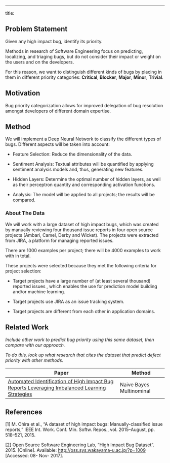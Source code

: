 ---
title: 

## Problem Statement

Given any high impact bug, identify its priority.

Methods in research of Software Engineering focus on predicting, localizing, and triaging bugs, but do not consider their impact or weight on the users and on the developers.

For this reason, we want to distinguish different kinds of bugs by placing in them in different priority categories: **Critical**, **Blocker**, **Major**, **Minor**, **Trivial**.

## Motivation

Bug priority categorization allows for improved delegation of bug resolution amongst developers of different domain expertise.

## Method

We will implement a Deep Neural Network to classify the different types of bugs. Different aspects will be taken into account:

- Feature Selection: Reduce the dimensionality of the data.

- Sentiment Analysis: Textual attributes will be quantified by applying sentiment analysis models and, thus, generating new features.

- Hidden Layers: Determine the optimal number of hidden layers, as well as their perceptron quantity and corresponding activation functions.

- Analysis: The model will be applied to all projects; the results will be compared.

### About The Data

We will work with a large dataset of high impact bugs, which was created by manually reviewing four thousand issue reports in four open source projects (Ambari, Camel, Derby and Wicket). The projects were extracted from JIRA, a platform for managing reported issues.

There are 1000 examples per project; there will be 4000 examples to work with in total.

These projects were selected because they met the following criteria for project selection:

- Target projects have a large number of (at least several thousand) reported issues , which enables the use for prediction model building and/or machine learning.

- Target projects use JIRA as an issue tracking system.

- Target projects are different from each other in application domains.

## Related Work

*Include other work to predict bug priority using this same dataset, then compare with our approach.*

*To do this, look up what research that cites the dataset that predict defect priority with other methods.*

| Paper | Method |
|-------|--------|
| [Automated Identification of High Impact Bug Reports Leveraging Imbalanced Learning Strategies](http://ieeexplore.ieee.org.uproxy.library.dc-uoit.ca/stamp/stamp.jsp?arnumber=7552013&tag=1 "Paper") |  Naive Bayes Multinominal

## References

[1] M. Ohira et al., “A dataset of high impact bugs: Manually-classified issue reports,” IEEE Int. Work. Conf. Min. Softw. Repos., vol. 2015–August, pp. 518–521, 2015.

[2] Open Source Software Engineering Lab, “High Impact Bug Dataset”. 2015. [Online]. Available: http://oss.sys.wakayama-u.ac.jp/?p=1009 [Accessed: 08- Nov- 2017].